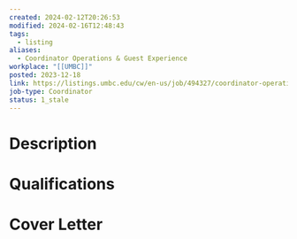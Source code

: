 ```yaml
---
created: 2024-02-12T20:26:53
modified: 2024-02-16T12:48:43
tags:
  - listing
aliases:
  - Coordinator Operations & Guest Experience
workplace: "[[UMBC]]"
posted: 2023-12-18
link: https://listings.umbc.edu/cw/en-us/job/494327/coordinator-operations-and-guest-experience
job-type: Coordinator
status: 1_stale
---
```

# Description

# Qualifications

# Cover Letter
